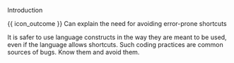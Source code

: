 <span id="title">Introduction</span>

<span id="prereqs"></span>

<span id="outcomes">{{ icon_outcome }} Can explain the need for avoiding error-prone shortcuts</span>

<div id="body">

It is safer to use language constructs in the way they are meant to be used, even if the language allows shortcuts. Such coding practices are common sources of bugs. Know them and avoid them.

</div>

<div id="extras">
</div>